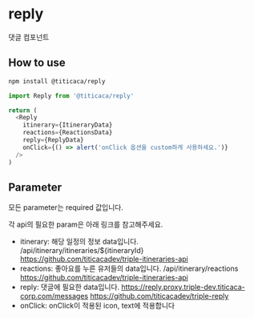 # reply

댓글 컴포넌트

## How to use

```bash
npm install @titicaca/reply
```

```js
import Reply from '@titicaca/reply'

return (
  <Reply
    itinerary={ItineraryData}
    reactions={ReactionsData}
    reply={ReplyData}
    onClick={() => alert('onClick 옵션을 custom하게 사용하세요.')}
  />
)
```

## Parameter

모든 parameter는 required 값입니다.

각 api의 필요한 param은 아래 링크를 참고해주세요.

- itinerary: 해당 일정의 정보 data입니다.
  /api/itinerary/itineraries/${itineraryId}
  https://github.com/titicacadev/triple-itineraries-api
- reactions: 좋아요를 누른 유저들의 data입니다.
  /api/itinerary/reactions
  https://github.com/titicacadev/triple-itineraries-api
- reply: 댓글에 필요한 data입니다.
  https://reply.proxy.triple-dev.titicaca-corp.com/messages
  https://github.com/titicacadev/triple-reply
- onClick: onClick이 적용된 icon, text에 적용합니다
